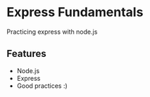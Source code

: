 # Express Fundamentals

Practicing express with node.js

## Features

- Node.js
- Express
- Good practices :)
